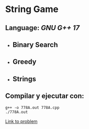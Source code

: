 # String Game

## **Language:** *GNU G++ 17*

* ## Binary Search
* ## Greedy
* ## Strings

## **Compilar y ejecutar con**:

```
g++ -o 778A.out 778A.cpp
./778A.out
```

[Link to problem](https://codeforces.com/problemset/problem/778/A)
